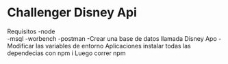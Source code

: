 <h1>Challenger Disney Api</h1>

Requisitos
        -node   
        -msql
        -worbench
        -postman
        -Crear una base de datos llamada Disney Apo
        -Modificar las variables de entorno
Aplicaciones
    instalar todas las dependecias con npm i
    Luego correr npm 
